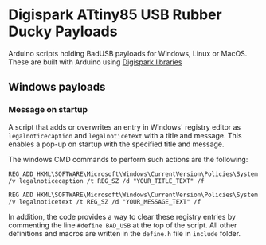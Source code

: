 # Digispark ATtiny85 USB Rubber Ducky Payloads

Arduino scripts holding BadUSB payloads for Windows, Linux or MacOS. These are built with Arduino using [Digispark libraries](https://github.com/digistump/DigistumpArduino)

## Windows payloads

### Message on startup

A script that adds or overwrites an entry in Windows' registry editor as `legalnoticecaption` and `legalnoticetext` with a title and message. This enables a pop-up on startup with the specified title and message.

The windows CMD commands to perform such actions are the following:
```
REG ADD HKML\SOFTWARE\Microsoft\Windows\CurrentVersion\Policies\System /v legalnoticecaption /t REG_SZ /d "YOUR_TITLE_TEXT" /f
```
```
REG ADD HKML\SOFTWARE\Microsoft\Windows\CurrentVersion\Policies\System /v legalnoticetext /t REG_SZ /d "YOUR_MESSAGE_TEXT" /f
```

In addition, the code provides a way to clear these registry entries by commenting the line `#define BAD_USB` at the top of the script.
All other definitions and macros are written in the `define.h` file in `include` folder. 
